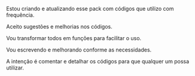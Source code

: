 Estou criando e atualizando esse pack com códigos que utilizo com frequência.

Aceito sugestões e melhorias nos códigos.

Vou transformar todos em funções para facilitar o uso.

Vou escrevendo e melhorando conforme as necessidades.

A intenção é comentar e detalhar os códigos para que qualquer um possa utilizar.

